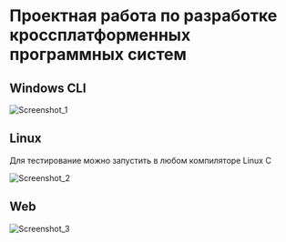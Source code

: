 # Проектная работа по разработке кроссплатформенных программных систем

## Windows CLI

![Screenshot_1](https://user-images.githubusercontent.com/70942871/207313644-baf27ee2-debf-48a2-ad25-01d8275a9daf.png)


## Linux
Для тестирование можно запустить в любом компиляторе Linux C

![Screenshot_2](https://user-images.githubusercontent.com/70942871/207313749-da30bb77-98d9-434a-917c-34b7b1b54ab2.png)


## Web

![Screenshot_3](https://user-images.githubusercontent.com/70942871/207313802-4f457b61-f9bf-4def-9564-80a473ce1068.png)
